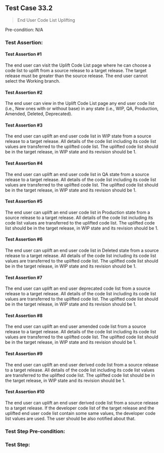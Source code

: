 ## Test Case 33.2

> End User Code List Uplifting

Pre-condition: N/A

### Test Assertion:

#### Test Assertion #1
The end user can visit the Uplift Code List page where he can choose a code list to uplift from a source release to a target release. The target release must be greater than the source release. The end user cannot select the Working branch.

#### Test Assertion #2
The end user can view in the Uplift Code List page any end user code list (i.e., New ones with or without base) in any state (i.e., WIP, QA, Production, Amended, Deleted, Deprecated).

#### Test Assertion #3
The end user can uplift an end user code list in WIP state from a source release to a target release. All details of the code list including its code list values are transferred to the uplifted code list. The uplifted code list should be in the target release, in WIP state and its revision should be 1.

#### Test Assertion #4
The end user can uplift an end user code list in QA state from a source release to a target release. All details of the code list including its code list values are transferred to the uplifted code list. The uplifted code list should be in the target release, in WIP state and its revision should be 1.

#### Test Assertion #5
The end user can uplift an end user code list in Production state from a source release to a target release. All details of the code list including its code list values are transferred to the uplifted code list. The uplifted code list should be in the target release, in WIP state and its revision should be 1.

#### Test Assertion #6
The end user can uplift an end user code list in Deleted state from a source release to a target release. All details of the code list including its code list values are transferred to the uplifted code list. The uplifted code list should be in the target release, in WIP state and its revision should be 1.

#### Test Assertion #7
The end user can uplift an end user deprecated code list from a source release to a target release. All details of the code list including its code list values are transferred to the uplifted code list. The uplifted code list should be in the target release, in WIP state and its revision should be 1.

#### Test Assertion #8
The end user can uplift an end user amended code list from a source release to a target release. All details of the code list including its code list values are transferred to the uplifted code list. The uplifted code list should be in the target release, in WIP state and its revision should be 1.

#### Test Assertion #9
The end user can uplift an end user derived code list from a source release to a target release. All details of the code list including its code list values are transferred to the uplifted code list. The uplifted code list should be in the target release, in WIP state and its revision should be 1.

#### Test Assertion #10
The end user can uplift an end user derived code list from a source release to a target release. If the developer code list of the target release and the uplifted end user code list contain some same values, the developer code list values are used. The user should be also notified about that.

### Test Step Pre-condition:



### Test Step: